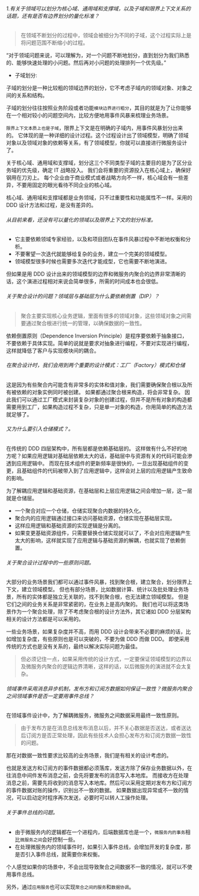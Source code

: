 ###### 1.有关于领域可以划分为核心域、通用域和支撑域，以及子域和限界上下文关系的话题，还有是否有边界划分的量化标准？


> 在领域不断划分的过程中，领域会被细分为不同的子域，这个过程实际上是将问题范围不断缩小的过程。

“对于领域问题来说，可以理解为，对一个问题不断地划分，直到划分为我们熟悉的、能够快速处理的小问题。然后再对小问题的处理排列一个优先级。”


- 子域划分:

子域的划分是一种比较粗的领域边界的划分，它不考虑子域内的领域对象、对象之间的关系和结构。  

子域的划分往往按照业务阶段或者功能`模块边界进行粗分`，其目的就是为了让你能够在一个相对较小的问题空间内，比较方便地用事件风暴来梳理业务场景。

`限界上下文本质上也是子域`，限界上下文是在明确的子域内，用事件风暴划分出来的。
它体现的是一种详细的设计过程。这个过程设计出了领域模型，明确了领域对象以及领域对象的依赖等关系，有了领域模型，你就可以直接进行微服务设计了。

关于核心域、通用域和支撑域，划分这三个不同类型子域的主要目的是为了区分业务域的优先级，确定 IT 战略投入。
我们会将重要的资源投入在核心域上，确保好钢用在刀刃上。
每个企业由于商业模式或者战略方向不一样，核心域会有一些差异，不要用固定的眼光看待不同企业的核心域。

核心域、通用域和支撑域都是业务领域，只不过重要性和功能属性不一样。采用的 DDD 设计方法和过程，是没有差异的。


###### 从目前来看，还没有可以量化的领域以及限界上下文的划分标准。
- 它主要依赖领域专家经验，以及和项目团队在事件风暴过程中不断地权衡和分析。
- 不要奢望一次迭代就能够给复杂的业务，建立一个完美的领域模型。
- 领域模型很多时候也需要多次迭代才能成型，它也需要不断地演进。

但如果是用 DDD 设计出来的领域模型的边界和微服务内聚合的边界非常清晰的话，这个演进过程相对来说会简单很多，所需的时间成本也会很低。

###### 关于聚合设计的问题？领域层与基础层为什么要依赖倒置（DIP）？

> 聚合主要实现核心业务逻辑，里面有很多的领域对象，这些领域对象之间需要通过聚合根进行统一的管理，以确保数据的一致性。


依赖倒置原则（Dependence Inversion Principle）是程序要依赖于抽象接口，不要依赖于具体实现。简单的说就是要求对抽象进行编程，不要对实现进行编程，这样就降低了客户与实现模块间的耦合。

###### 在聚合设计时，我们会用到两个重要的设计模式：工厂（Factory）模式和仓储

这是因为有些聚合内可能含有非常多的实体和值对象，我们需要确保聚合根以及所有被依赖的对象实例同时被创建。
如果都通过聚合根来构造，将会非常复杂。
因此我们可以通过工厂模式来封装复杂对象的创建过程，但并不是所有对象的构造都需要用到工厂，如果构造过程不复杂，只是单一对象的构造，你用简单的构造方法就足够了。


###### 又为什么要引入仓储模式？。

在传统的 DDD 四层架构中，所有层都是依赖基础层的。
这样做有什么不好的地方呢？如果应用逻辑对基础层依赖太大的话，基础层中与资源有关的代码可能会渗透到应用逻辑中。
而现在技术组件的更新频率是很快的，一旦出现基础组件的变更，且基础组件的代码被带入到了应用逻辑中，这样会对上层的应用逻辑产生致命的影响。

为了解耦应用逻辑和基础资源，在基础层和上层应用逻辑之间会增加一层，这一层就是仓储层。
- 一个聚合对应一个仓储，仓储实现聚合内数据的持久化。
- 聚合内的应用逻辑通过接口来访问基础资源，仓储实现在基础层实现。
- 这样应用逻辑和基础资源的实现逻辑是分离的。
- 如果变更基础资源组件，只需要替换仓储实现就可以了，不会对应用逻辑产生太大的影响，这样就实现了应用逻辑与基础资源的解耦，也就实现了依赖倒置。


###### 关于聚合设计过程中的一些原则问题。
大部分的业务场景我们都可以通过事件风暴，找到聚合根，建立聚合，划分限界上下文，建立领域模型。
但也有部分场景，比如数据计算、统计以及批处理业务场景，所有的实体都是独立无关联的，找不到聚合根，也无法建立领域模型。
但是它们之间的业务关系是非常紧密的，在业务上是高内聚的。
我们也可以将这类场景作为一个聚合处理，除了不考虑聚合根的设计方法外，其它诸如 DDD 分层架构相关的设计方法都是可以采用的。

一些业务场景，如果复杂度并不高，而用 DDD 设计会带来不必要的麻烦的话，比如增加复杂度，有些原则也是可以突破的，不要为做 DDD 而做 DDD。
即使采用传统的方式也是没有关系的，最终以解决实际问题为最佳。

> 但必须记住一点，如果采用传统的设计方式，一定要保证领域模型的边界以及微服务内聚合的逻辑边界清晰，这样的话，以后微服务的演进就不会太复杂。

###### 领域事件采用消息异步机制，发布方和订阅方数据如何保证一致性？微服务内聚合之间领域事件是否一定要用事件总线？

在领域事件设计中，为了解耦微服务，微服务之间数据采用最终一致性原则。

> 由于发布方是在消息总线发布消息以后，并不关心数据是否送达，或者送达后订阅方是否正常处理，因此有些技术人会担心发布方和订阅方数据一致性的问题。

那在对数据一致性要求比较高的业务场景，我们是有相关的设计考虑的。

也就是发送方和订阅方的事件数据都必须落库，发送方除了保存业务数据以外，在往消息中间件发布消息之前，会先将要发布的消息写入本地库。
而接收方在处理消息之前，需要先将收到的消息写入本地库。然后可以采用定期对发布方和订阅方的事件数据对账的操作，识别出不一致的数据。
如果数据出现异常或不一致的情况，可以启动定时程序再次发送，必要时可以转人工操作处理。


###### 关于事件总线的问题。

- 由于微服务内的逻辑都在一个进程内，后端数据库也是一个，`微服务内的事务`相比`微服务之间`会好控制一些。
- 在处理微服务内的领域事件时，如果引入事件总线，会增加开发的复杂度，那是否引入事件总线，就需要你来权衡。

个人感觉如果你的场景中，不会出现导致聚合之间数据不一致的情况，就可以不使用事件总线。

另外，通过`应用服务`也可以实现`聚合之间的服务`和`数据协调`。